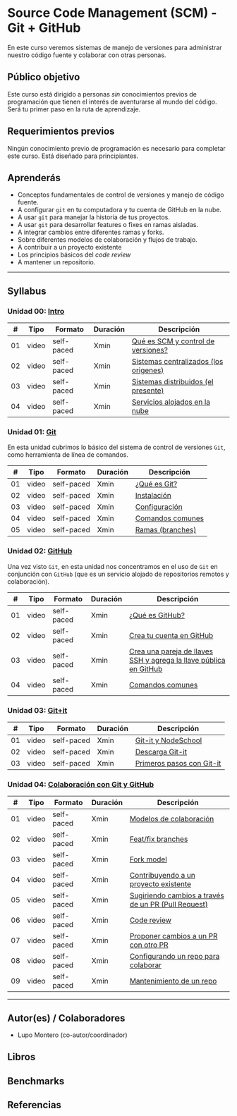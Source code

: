 # Source Code Management (SCM) - Git + GitHub

En este curso veremos sistemas de manejo de versiones para administrar nuestro
código fuente y colaborar con otras personas.

## Público objetivo

Este curso está dirigido a personas _sin_ conocimientos previos de programación
que tienen el interés de aventurarse al mundo del código. Será tu primer paso en
la ruta de aprendizaje.

## Requerimientos previos

Ningún conocimiento previo de programación es necesario para completar este
curso. Está diseñado para principiantes.

## Aprenderás

* Conceptos fundamentales de control de versiones y manejo de código fuente.
* A configurar `git` en tu computadora y tu cuenta de GitHub en la nube.
* A usar `git` para manejar la historia de tus proyectos.
* A usar `git` para desarrollar features o fixes en ramas aisladas.
* A integrar cambios entre diferentes ramas y forks.
* Sobre diferentes modelos de colaboración y flujos de trabajo.
* A contribuir a un proyecto existente
* Los principios básicos del _code review_
* A mantener un repositorio.

***

## Syllabus

### Unidad 00: [Intro](00-intro)

|  # |  Tipo     | Formato    | Duración | Descripción
|----|-----------|------------|----------|------------
| 01 | video     | self-paced | Xmin     | [Qué es SCM y control de versiones?](00-intro/01-scm)
| 02 | video     | self-paced | Xmin     | [Sistemas centralizados (los origenes)](00-intro/02-centralized)
| 03 | video     | self-paced | Xmin     | [Sistemas distribuidos (el presente)](00-intro/03-distributed)
| 04 | video     | self-paced | Xmin     | [Servicios alojados en la nube](00-intro/04-cloud-hosted)

### Unidad 01: [Git](01-git)

En esta unidad cubrimos lo básico del sistema de control de versiones `Git`,
como herramienta de línea de comandos.

|  # |  Tipo     | Formato    | Duración | Descripción
|----|-----------|------------|----------|------------
| 01 | video     | self-paced | Xmin     | [¿Qué es Git?](01-git/01-git)
| 02 | video     | self-paced | Xmin     | [Instalación](01-git/02-install)
| 03 | video     | self-paced | Xmin     | [Configuración](01-git/03-configure)
| 04 | video     | self-paced | Xmin     | [Comandos comunes](01-git/04-commands)
| 05 | video     | self-paced | Xmin     | [Ramas (branches)](01-git/05-branches)

### Unidad 02: [GitHub](02-github)

Una vez visto `Git`, en esta unidad nos concentramos en el uso de `Git` en
conjunción con `GitHub` (que es un servicio alojado de repositorios remotos y
colaboración).

|  # |  Tipo     | Formato    | Duración | Descripción
|----|-----------|------------|----------|------------
| 01 | video     | self-paced | Xmin     | [¿Qué es GitHub?](02-github/01-github)
| 02 | video     | self-paced | Xmin     | [Crea tu cuenta en GitHub](02-github/02-account)
| 03 | video     | self-paced | Xmin     | [Crea una pareja de llaves SSH y agrega la llave pública en GitHub](02-github/03-ssh-key)
| 04 | video     | self-paced | Xmin     | [Comandos comunes](02-github/04-commands)

### Unidad 03: [Git+it](03-git-it)

|  # |  Tipo     | Formato    | Duración | Descripción
|----|-----------|------------|----------|------------
| 01 | video     | self-paced | Xmin     | [Git-it y NodeSchool](03-git-it/01-git-it-and-nodeschool)
| 02 | video     | self-paced | Xmin     | [Descarga Git-it](03-git-it/02-install)
| 03 | video     | self-paced | Xmin     | [Primeros pasos con Git-it](03-git-it/03-getting-started)

### Unidad 04: [Colaboración con Git y GitHub](04-collaboration)

|  # |  Tipo     | Formato    | Duración | Descripción
|----|-----------|------------|----------|------------
| 01 | video     | self-paced | Xmin     | [Modelos de colaboración](04-collaboration/)
| 02 | video     | self-paced | Xmin     | [Feat/fix branches](04-collaboration/)
| 03 | video     | self-paced | Xmin     | [Fork model](04-collaboration/)
| 04 | video     | self-paced | Xmin     | [Contribuyendo a un proyecto existente](04-collaboration/)
| 05 | video     | self-paced | Xmin     | [Sugiriendo cambios a través de un PR (Pull Request)](04-collaboration/)
| 06 | video     | self-paced | Xmin     | [Code review](04-collaboration/)
| 07 | video     | self-paced | Xmin     | [Proponer cambios a un PR con otro PR](04-collaboration/)
| 08 | video     | self-paced | Xmin     | [Configurando un repo para colaborar](04-collaboration/)
| 09 | video     | self-paced | Xmin     | [Mantenimiento de un repo](04-collaboration/)

***

## Autor(es) / Colaboradores

* Lupo Montero (co-autor/coordinador)

## Libros

## Benchmarks

## Referencias
